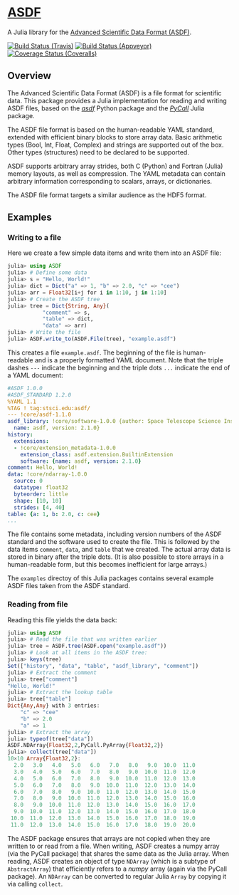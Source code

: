 # [ASDF](https://github.com/eschnett/ASDF)

A Julia library for the [Advanced Scientific Data Format (ASDF)](https://asdf-standard.readthedocs.io/en/latest/index.html).

[![Build Status (Travis)](https://travis-ci.org/eschnett/ASDF.jl.svg?branch=master)](https://travis-ci.org/eschnett/ASDF.jl)
[![Build Status (Appveyor)](https://ci.appveyor.com/api/projects/status/4voe93gewdi9i0pq/branch/master?svg=true)](https://ci.appveyor.com/project/eschnett/asdf-jl/branch/master)
[![Coverage Status (Coveralls)](https://coveralls.io/repos/github/eschnett/ASDF.jl/badge.svg?branch=master)](https://coveralls.io/github/eschnett/ASDF.jl?branch=master)

## Overview

The Advanced Scientific Data Format (ASDF) is a file format for scientific data. This package provides a Julia implementation for reading and writing ASDF files, based on the [*asdf*](https://github.com/spacetelescope/asdf) Python package and the [*PyCall*](https://github.com/JuliaPy/PyCall.jl) Julia package.

The ASDF file format is based on the human-readable YAML standard, extended with efficient binary blocks to store array data. Basic arithmetic types (Bool, Int, Float, Complex) and strings are supported out of the box. Other types (structures) need to be declared to be supported.

ASDF supports arbitrary array strides, both C (Python) and Fortran (Julia) memory layouts, as well as compression. The YAML metadata can contain arbitrary information corresponding to scalars, arrays, or dictionaries.

The ASDF file format targets a similar audience as the HDF5 format.

## Examples

### Writing to a file

Here we create a few simple data items and write them into an ASDF file:

```Julia
julia> using ASDF
julia> # Define some data
julia> s = "Hello, World!"
julia> dict = Dict("a" => 1, "b" => 2.0, "c" => "cee")
julia> arr = Float32[i+j for i in 1:10, j in 1:10]
julia> # Create the ASDF tree
julia> tree = Dict{String, Any}(
           "comment" => s,
           "table" => dict,
           "data" => arr)
julia> # Write the file
julia> ASDF.write_to(ASDF.File(tree), "example.asdf")
```

This creates a file `example.asdf`. The beginning of the file is human-readable and is a properly formatted YAML document. Note that the triple dashes `---` indicate the beginning and the triple dots `...` indicate the end of a YAML document:

```YAML
#ASDF 1.0.0
#ASDF_STANDARD 1.2.0
%YAML 1.1
%TAG ! tag:stsci.edu:asdf/
--- !core/asdf-1.1.0
asdf_library: !core/software-1.0.0 {author: Space Telescope Science Institute, homepage: 'http://github.com/spacetelescope/asdf',
  name: asdf, version: 2.1.0}
history:
  extensions:
  - !core/extension_metadata-1.0.0
    extension_class: asdf.extension.BuiltinExtension
    software: {name: asdf, version: 2.1.0}
comment: Hello, World!
data: !core/ndarray-1.0.0
  source: 0
  datatype: float32
  byteorder: little
  shape: [10, 10]
  strides: [4, 40]
table: {a: 1, b: 2.0, c: cee}
...
```

The file contains some metadata, including version numbers of the ASDF standard and the software used to create the file. This is followed by the data items `comment`, `data`, and `table` that we created. The actual array data is stored in binary after the triple dots. (It is also possible to store arrays in a human-readable form, but this becomes inefficient for large arrays.)

The `examples` directoy of this Julia packages contains several example ASDF files taken from the ASDF standard.

### Reading from file

Reading this file yields the data back:

```Julia
julia> using ASDF
julia> # Read the file that was written earlier
julia> tree = ASDF.tree(ASDF.open("example.asdf"))
julia> # Look at all items in the ASDF tree:
julia> keys(tree)
Set(["history", "data", "table", "asdf_library", "comment"])
julia> # Extract the comment
julia> tree["comment"]
"Hello, World!"
julia> # Extract the lookup table
julia> tree["table"]
Dict{Any,Any} with 3 entries:
    "c" => "cee"
    "b" => 2.0
    "a" => 1
julia> # Extract the array
julia> typeof(tree["data"])
ASDF.NDArray{Float32,2,PyCall.PyArray{Float32,2}}
julia> collect(tree["data"])
10×10 Array{Float32,2}:
  2.0   3.0   4.0   5.0   6.0   7.0   8.0   9.0  10.0  11.0
  3.0   4.0   5.0   6.0   7.0   8.0   9.0  10.0  11.0  12.0
  4.0   5.0   6.0   7.0   8.0   9.0  10.0  11.0  12.0  13.0
  5.0   6.0   7.0   8.0   9.0  10.0  11.0  12.0  13.0  14.0
  6.0   7.0   8.0   9.0  10.0  11.0  12.0  13.0  14.0  15.0
  7.0   8.0   9.0  10.0  11.0  12.0  13.0  14.0  15.0  16.0
  8.0   9.0  10.0  11.0  12.0  13.0  14.0  15.0  16.0  17.0
  9.0  10.0  11.0  12.0  13.0  14.0  15.0  16.0  17.0  18.0
 10.0  11.0  12.0  13.0  14.0  15.0  16.0  17.0  18.0  19.0
 11.0  12.0  13.0  14.0  15.0  16.0  17.0  18.0  19.0  20.0
```

The ASDF package ensures that arrays are not copied when they are written to or read from a file. When writing, ASDF creates a numpy array (via the PyCall package) that shares the same data as the Julia array. When reading, ASDF creates an object of type `NDArray` (which is a subtype of `AbstractArray`) that efficiently refers to a *numpy* array (again via the PyCall package). An `NDArray` can be converted to regular Julia `Array` by copying it via calling `collect`.
